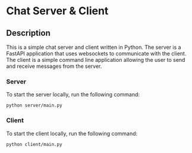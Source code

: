 # Chat Server & Client
## Description
This is a simple chat server and client written in Python.
The server is a FastAPI application that uses websockets to communicate with the client.
The client is a simple command line application allowing the user to send and receive messages from the server.

### Server
To start the server locally, run the following command:
```
python server/main.py
```

### Client
To start the client locally, run the following command:
```
python client/main.py
```
